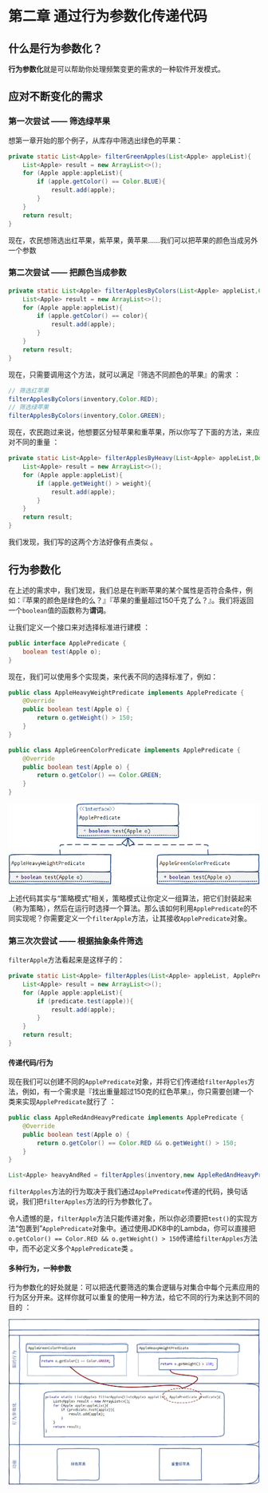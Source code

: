 # 第二章 通过行为参数化传递代码

## 什么是行为参数化？

**行为参数化**就是可以帮助你处理频繁变更的需求的一种软件开发模式。

## 应对不断变化的需求

### 第一次尝试 —— 筛选绿苹果

想第一章开始的那个例子，从库存中筛选出绿色的苹果：

```java
private static List<Apple> filterGreenApples(List<Apple> appleList){
    List<Apple> result = new ArrayList<>();
    for (Apple apple:appleList){
        if (apple.getColor() == Color.BLUE){
            result.add(apple);
        }
    }
    return result;
}
```

现在，农民想筛选出红苹果，紫苹果，黄苹果……我们可以把苹果的颜色当成另外一个参数 

### 第二次尝试 —— 把颜色当成参数

```java
private static List<Apple> filterApplesByColors(List<Apple> appleList,Color color){
    List<Apple> result = new ArrayList<>();
    for (Apple apple:appleList){
        if (apple.getColor() == color){
            result.add(apple);
        }
    }
    return result;
}
```

现在，只需要调用这个方法，就可以满足『筛选不同颜色的苹果』的需求 ：

```java
// 筛选红苹果
filterApplesByColors(inventory,Color.RED);
// 筛选绿苹果
filterApplesByColors(inventory,Color.GREEN);
```

现在，农民跑过来说，他想要区分轻苹果和重苹果，所以你写了下面的方法，来应对不同的重量 ：

```java
private static List<Apple> filterApplesByHeavy(List<Apple> appleList,Double weight){
    List<Apple> result = new ArrayList<>();
    for (Apple apple:appleList){
        if (apple.getWeight() > weight){
            result.add(apple);
        }
    }
    return result;
}
```

我们发现，我们写的这两个方法好像有点类似 。

## 行为参数化

在上述的需求中，我们发现，我们总是在判断苹果的某个属性是否符合条件，例如：『苹果的颜色是绿色的么？』『苹果的重量超过150千克了么？』。我们将返回一个`boolean`值的函数称为**谓词**。

让我们定义一个接口来对选择标准进行建模 ：

```java
public interface ApplePredicate {
    boolean test(Apple o);
}
```

现在，我们可以使用多个实现类，来代表不同的选择标准了，例如：

```java
public class AppleHeavyWeightPredicate implements ApplePredicate {
    @Override
    public boolean test(Apple o) {
        return o.getWeight() > 150;
    }
}
```

```java
public class AppleGreenColorPredicate implements ApplePredicate {
    @Override
    public boolean test(Apple o) {
        return o.getColor() == Color.GREEN;
    }
}
```

![](https://raw.githubusercontent.com/zhangzhaolin/StudyNotes/master/%E6%88%AA%E5%9B%BE/Java8%E5%AE%9E%E6%88%98/Character2/1.png)

上述代码其实与“策略模式”相关，策略模式让你定义一组算法，把它们封装起来（称为策略），然后在运行时选择一个算法。那么该如何利用`ApplePredicate`的不同实现呢？你需要定义一个`filterApple`方法，让其接收`ApplePredicate`对象。

### 第三次次尝试 —— 根据抽象条件筛选

`filterApple`方法看起来是这样子的：

```java
private static List<Apple> filterApples(List<Apple> appleList, ApplePredicate predicate){
    List<Apple> result = new ArrayList<>();
    for (Apple apple:appleList){
        if (predicate.test(apple)){
            result.add(apple);
        }
    }
    return result;
}
```

#### 传递代码/行为

现在我们可以创建不同的`ApplePredicate`对象，并将它们传递给`filterApples`方法，例如，有一个需求是『找出重量超过150克的红色苹果』，你只需要创建一个类来实现`ApplePredicate`就行了 ：

```java
public class AppleRedAndHeavyPredicate implements ApplePredicate {
    @Override
    public boolean test(Apple o) {
        return o.getColor() == Color.RED && o.getWeight() > 150;
    }
}
```

```java
List<Apple> heavyAndRed = filterApples(inventory,new AppleRedAndHeavyPredicate());
```

`filterApples`方法的行为取决于我们通过`ApplePredicate`传递的代码，换句话说，我们把`filterApples`方法的行为参数化了。

令人遗憾的是，`filterApple`方法只能传递对象，所以你必须要把`test()`的实现方法“包裹到”`ApplePredicate`对象中。通过使用JDK8中的Lambda，你可以直接把`o.getColor() == Color.RED && o.getWeight() > 150`传递给`filterApples`方法中，而不必定义多个`ApplePredicate`类 。

#### 多种行为，一种参数

行为参数化的好处就是：可以把迭代要筛选的集合逻辑与对集合中每个元素应用的行为区分开来。这样你就可以重复的使用一种方法，给它不同的行为来达到不同的目的 ：

![](https://raw.githubusercontent.com/zhangzhaolin/StudyNotes/master/%E6%88%AA%E5%9B%BE/Java8%E5%AE%9E%E6%88%98/Character2/2.png)